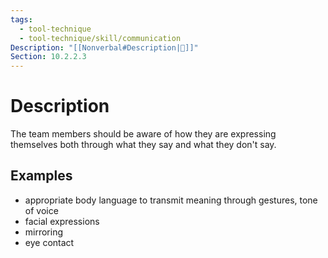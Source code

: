 ```yaml
---
tags:
  - tool-technique
  - tool-technique/skill/communication
Description: "[[Nonverbal#Description|📝]]"
Section: 10.2.2.3
---
```

# Description
The team members should be aware of how they are expressing themselves both through what they say and what they don't say.
## Examples
- appropriate body language to transmit meaning through gestures, tone of voice
- facial expressions
- mirroring
- eye contact